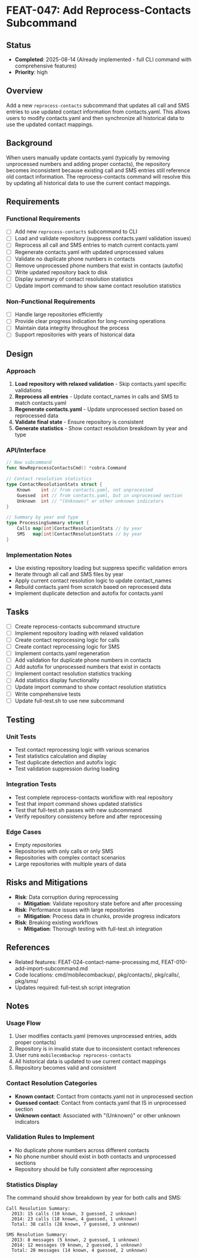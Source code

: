 # FEAT-047: Add Reprocess-Contacts Subcommand

## Status
- **Completed**: 2025-08-14 (Already implemented - full CLI command with comprehensive features)
- **Priority**: high

## Overview
Add a new `reprocess-contacts` subcommand that updates all call and SMS entries to use updated contact information from contacts.yaml. This allows users to modify contacts.yaml and then synchronize all historical data to use the updated contact mappings.

## Background
When users manually update contacts.yaml (typically by removing unprocessed numbers and adding proper contacts), the repository becomes inconsistent because existing call and SMS entries still reference old contact information. The reprocess-contacts command will resolve this by updating all historical data to use the current contact mappings.

## Requirements
### Functional Requirements
- [ ] Add new `reprocess-contacts` subcommand to CLI
- [ ] Load and validate repository (suppress contacts.yaml validation issues)
- [ ] Reprocess all call and SMS entries to match current contacts.yaml
- [ ] Regenerate contacts.yaml with updated unprocessed values
- [ ] Validate no duplicate phone numbers in contacts
- [ ] Remove unprocessed phone numbers that exist in contacts (autofix)
- [ ] Write updated repository back to disk
- [ ] Display summary of contact resolution statistics
- [ ] Update import command to show same contact resolution statistics

### Non-Functional Requirements
- [ ] Handle large repositories efficiently
- [ ] Provide clear progress indication for long-running operations
- [ ] Maintain data integrity throughout the process
- [ ] Support repositories with years of historical data

## Design
### Approach
1. **Load repository with relaxed validation** - Skip contacts.yaml specific validations
2. **Reprocess all entries** - Update contact_names in calls and SMS to match contacts.yaml
3. **Regenerate contacts.yaml** - Update unprocessed section based on reprocessed data
4. **Validate final state** - Ensure repository is consistent
5. **Generate statistics** - Show contact resolution breakdown by year and type

### API/Interface
```go
// New subcommand
func NewReprocessContactsCmd() *cobra.Command

// Contact resolution statistics
type ContactResolutionStats struct {
    Known    int // from contacts.yaml, not unprocessed
    Guessed  int // from contacts.yaml, but in unprocessed section  
    Unknown  int // "(Unknown)" or other unknown indicators
}

// Summary by year and type
type ProcessingSummary struct {
    Calls map[int]ContactResolutionStats // by year
    SMS   map[int]ContactResolutionStats // by year
}
```

### Implementation Notes
- Use existing repository loading but suppress specific validation errors
- Iterate through all call and SMS files by year
- Apply current contact resolution logic to update contact_names
- Rebuild contacts.yaml from scratch based on reprocessed data
- Implement duplicate detection and autofix for contacts.yaml

## Tasks
- [ ] Create reprocess-contacts subcommand structure
- [ ] Implement repository loading with relaxed validation
- [ ] Create contact reprocessing logic for calls
- [ ] Create contact reprocessing logic for SMS
- [ ] Implement contacts.yaml regeneration
- [ ] Add validation for duplicate phone numbers in contacts
- [ ] Add autofix for unprocessed numbers that exist in contacts
- [ ] Implement contact resolution statistics tracking
- [ ] Add statistics display functionality
- [ ] Update import command to show contact resolution statistics
- [ ] Write comprehensive tests
- [ ] Update full-test.sh to use new subcommand

## Testing
### Unit Tests
- Test contact reprocessing logic with various scenarios
- Test statistics calculation and display
- Test duplicate detection and autofix logic
- Test validation suppression during loading

### Integration Tests
- Test complete reprocess-contacts workflow with real repository
- Test that import command shows updated statistics
- Test that full-test.sh passes with new subcommand
- Verify repository consistency before and after reprocessing

### Edge Cases
- Empty repositories
- Repositories with only calls or only SMS
- Repositories with complex contact scenarios
- Large repositories with multiple years of data

## Risks and Mitigations
- **Risk**: Data corruption during reprocessing
  - **Mitigation**: Validate repository state before and after processing
- **Risk**: Performance issues with large repositories
  - **Mitigation**: Process data in chunks, provide progress indicators
- **Risk**: Breaking existing workflows
  - **Mitigation**: Thorough testing with full-test.sh integration

## References
- Related features: FEAT-024-contact-name-processing.md, FEAT-010-add-import-subcommand.md
- Code locations: cmd/mobilecombackup/, pkg/contacts/, pkg/calls/, pkg/sms/
- Updates required: full-test.sh script integration

## Notes
### Usage Flow
1. User modifies contacts.yaml (removes unprocessed entries, adds proper contacts)
2. Repository is in invalid state due to inconsistent contact references
3. User runs `mobilecombackup reprocess-contacts`
4. All historical data is updated to use current contact mappings
5. Repository becomes valid and consistent

### Contact Resolution Categories
- **Known contact**: Contact from contacts.yaml not in unprocessed section
- **Guessed contact**: Contact from contacts.yaml that IS in unprocessed section  
- **Unknown contact**: Associated with "(Unknown)" or other unknown indicators

### Validation Rules to Implement
- No duplicate phone numbers across different contacts
- No phone number should exist in both contacts and unprocessed sections
- Repository should be fully consistent after reprocessing

### Statistics Display
The command should show breakdown by year for both calls and SMS:
```
Call Resolution Summary:
  2013: 15 calls (10 known, 3 guessed, 2 unknown)
  2014: 23 calls (18 known, 4 guessed, 1 unknown)
  Total: 38 calls (28 known, 7 guessed, 3 unknown)

SMS Resolution Summary:
  2013: 8 messages (5 known, 2 guessed, 1 unknown)
  2014: 12 messages (9 known, 2 guessed, 1 unknown)  
  Total: 20 messages (14 known, 4 guessed, 2 unknown)
```